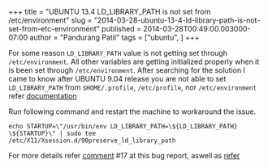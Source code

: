 +++
title = "UBUNTU 13.4 LD_LIBRARY_PATH is not set from /etc/environment"
slug = "2014-03-28-ubuntu-13-4-ld-library-path-is-not-set-from-etc-environment"
published = 2014-03-28T00:49:00.003000-07:00
author = "Pandurang Patil"
tags = ["ubuntu", ]
+++

For some reason `LD_LIBRARY_PATH` value is not getting set through `/etc/environment`. All other variables are getting initialized properly when it is been set through `/etc/environment`. After searching for the solution I came to know after UBUNTU 9.04 release you are not able to set `LD_LIBRARY_PATH` from `$HOME/.profile`, `/etc/profile`, nor
`/etc/environment` refer [documentation](https://help.ubuntu.com/community/EnvironmentVariables#List_of_common_environment_variables)

Run following command and restart the machine to workaround the issue.


    echo STARTUP=\"/usr/bin/env LD_LIBRARY_PATH=\${LD_LIBRARY_PATH} \${STARTUP}\" | sudo tee /etc/X11/Xsession.d/90preserve_ld_library_path


For more details refer [comment](https://bugs.launchpad.net/ubuntu/+source/xorg/+bug/366728) \#17 at this bug report, aswell as [refer](https://bugs.launchpad.net/ubuntu/+source/xorg/+bug/380360)

